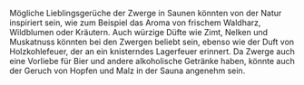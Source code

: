 Mögliche Lieblingsgerüche der Zwerge in Saunen könnten von der Natur inspiriert sein, wie zum Beispiel das Aroma von frischem Waldharz, Wildblumen oder Kräutern. Auch würzige Düfte wie Zimt, Nelken und Muskatnuss könnten bei den Zwergen beliebt sein, ebenso wie der Duft von Holzkohlefeuer, der an ein knisterndes Lagerfeuer erinnert. Da Zwerge auch eine Vorliebe für Bier und andere alkoholische Getränke haben, könnte auch der Geruch von Hopfen und Malz in der Sauna angenehm sein.